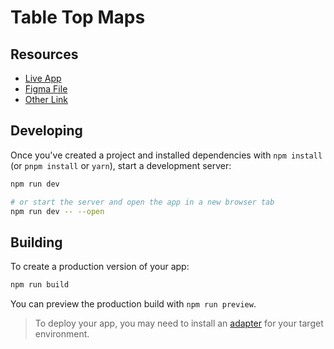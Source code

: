 # Table Top Maps

## Resources

- [Live App](https://table-top-maps.vercel.app/)
- [Figma File](https://www.figma.com/file/THhaLFeeyHAjc6pZ3Ncxqn/)
- [Other Link](https://google.ca)

## Developing

Once you've created a project and installed dependencies with `npm install` (or `pnpm install` or `yarn`), start a development server:

```bash
npm run dev

# or start the server and open the app in a new browser tab
npm run dev -- --open
```

## Building

To create a production version of your app:

```bash
npm run build
```

You can preview the production build with `npm run preview`.

> To deploy your app, you may need to install an [adapter](https://kit.svelte.dev/docs/adapters) for your target environment.
